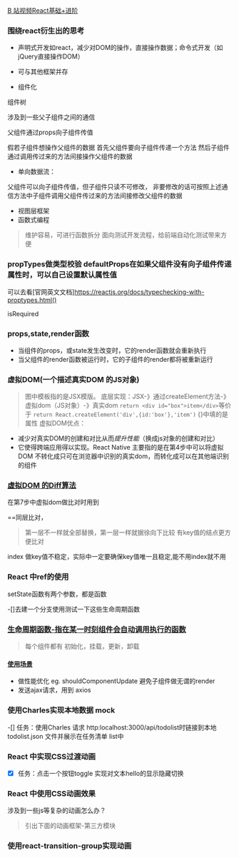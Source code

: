 [B 站视频React基础+进阶](https://www.bilibili.com/video/av37028937/?p=13)

### 围绕react衍生出的思考

- 声明式开发如react，减少对DOM的操作，直接操作数据；命令式开发（如jQuery直接操作DOM）

- 可与其他框架并存

- 组件化

组件树

涉及到一些父子组件之间的通信

父组件通过props向子组件传值

假若子组件想操作父组件的数据
首先父组件要向子组件传递一个方法
然后子组件通过调用传过来的方法间接操作父组件的数据

- 单向数据流：

父组件可以向子组件传值，但子组件只读不可修改，
非要修改的话可按照上述通信方法中子组件调用父组件传过来的方法间接修改父组件的数据

- 视图层框架
- 函数式编程
>维护容易，可进行函数拆分
>面向测试开发流程，给前端自动化测试带来方便

### propTypes做类型校验 defaultProps在如果父组件没有向子组件传递属性时，可以自己设置默认属性值

可以去看[官网英文文档]https://reactjs.org/docs/typechecking-with-proptypes.html()

isRequired

### props,state,render函数

- 当组件的props，或state发生改变时，它的render函数就会重新执行
- 当父组件的render函数被运行时，它的子组件的render都将被重新运行

### 虚拟DOM(一个描述真实DOM 的JS对象) 
>图中模板指的是JSX模版。
底层实现：JSX-》通过createElement方法-》虚拟dom（JS对象）-》真实dom
`return <div id="box">item</div>`等价于
`return React.createElement('div',{id:'box'},'item')`
>{}中填的是属性
虚拟DOM优点：
- 减少对真实DOM的创建和对比从而*提升性能*（换成js对象的创建和对比）
- 它使得跨端应用得以实现。React Native
主要指的是在第4步中可以将虚拟DOM 不转化成只可在浏览器中识别的真实dom，而转化成可以在其他端识别的组件

### [虚拟DOM 的Diff算法](https://www.bilibili.com/video/av37028937/?p=19)

在第7步中虚拟dom做比对时用到

==同层比对，
>第一层不一样就全部替换，第一层一样就据徐向下比较
有key值的结点更方便比对

index 做key值不稳定，实际中一定要确保key值唯一且稳定,能不用index就不用

### React 中ref的使用

setState函数有两个参数，都是函数

-[]去建一个分支使用测试一下这些生命周期函数

### [生命周期函数-指在某一时刻组件会自动调用执行的函数](https://www.bilibili.com/video/av37028937/?p=21)
>每个组件都有
初始化，挂载，更新，卸载

#### [使用场景](https://www.bilibili.com/video/av37028937/?p=22)

- 做性能优化 eg. shouldComponentUpdate 避免子组件做无谓的render
- 发送ajax请求，用到 axios

### 使用Charles实现本地数据 mock
-[] 任务：使用Charles 请求 http:localhost:3000/api/todolist时链接到本地 todolist.json 文件并展示在任务清单 list中
### React 中实现CSS过渡动画
-[x] 任务：点击一个按钮toggle 实现对文本hello的显示隐藏切换

### React 中使用CSS动画效果

涉及到一些js等复杂的动画怎么办？
>引出下面的动画框架-第三方模块
### 使用react-transition-group实现动画

